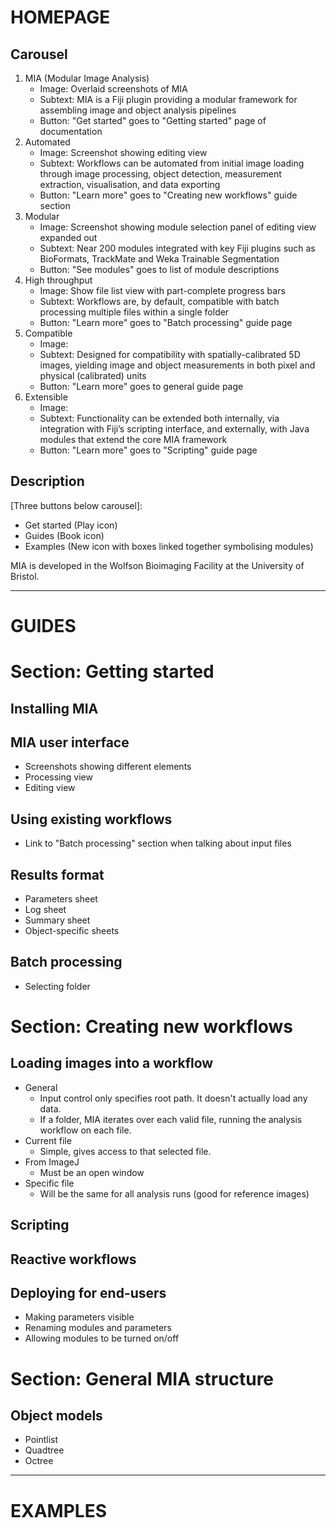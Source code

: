 # HOMEPAGE
## Carousel
1. MIA (Modular Image Analysis)
   - Image: Overlaid screenshots of MIA
   - Subtext: MIA is a Fiji plugin providing a modular framework for assembling image and object analysis pipelines
   - Button: "Get started" goes to "Getting started" page of documentation
1. Automated
   - Image: Screenshot showing editing view
   - Subtext: Workflows can be automated from initial image loading through image processing, object detection, measurement extraction, visualisation, and data exporting
   - Button: "Learn more" goes to "Creating new workflows" guide section
1. Modular
   - Image: Screenshot showing module selection panel of editing view expanded out
   - Subtext: Near 200 modules integrated with key Fiji plugins such as BioFormats, TrackMate and Weka Trainable Segmentation
   - Button: "See modules" goes to list of module descriptions
1. High throughput
   - Image: Show file list view with part-complete progress bars
   - Subtext: Workflows are, by default, compatible with batch processing multiple files within a single folder
   - Button: "Learn more" goes to "Batch processing" guide page
1. Compatible
   - Image: 
   - Subtext: Designed for compatibility with spatially-calibrated 5D images, yielding image and object measurements in both pixel and physical (calibrated) units
   - Button: "Learn more" goes to general guide page
1. Extensible
   - Image: 
   - Subtext: Functionality can be extended both internally, via integration with Fiji’s scripting interface, and externally, with Java modules that extend the core MIA framework
   - Button: "Learn more" goes to "Scripting" guide page
<!-- 5. Reactive
   - Image: Screenshot of editing view with some modules inactive (red) and others skipped
   - Subtext: Module groups automatically activate in response to factors such as availability of images/objects, user inputs and measurement-based filters
   - Button: "Learn more" goes to "Reactive workflows" guide page -->


## Description
[Three buttons below carousel]:
- Get started (Play icon)
- Guides (Book icon)
- Examples (New icon with boxes linked together symbolising modules)

MIA is developed in the Wolfson Bioimaging Facility at the University of Bristol.

-------------------
# GUIDES
# Section: Getting started
## Installing MIA

## MIA user interface
- Screenshots showing different elements
- Processing view
- Editing view

## Using existing workflows
- Link to "Batch processing" section when talking about input files

## Results format
- Parameters sheet
- Log sheet
- Summary sheet
- Object-specific sheets

## Batch processing
- Selecting folder


# Section: Creating new workflows
## Loading images into a workflow
- General
    - Input control only specifies root path.  It doesn't actually load any data.
    - If a folder, MIA iterates over each valid file, running the analysis workflow on each file.
- Current file
    - Simple, gives access to that selected file.
- From ImageJ
    - Must be an open window
- Specific file
    - Will be the same for all analysis runs (good for reference images)

## Scripting

## Reactive workflows

## Deploying for end-users
- Making parameters visible
- Renaming modules and parameters
- Allowing modules to be turned on/off

# Section: General MIA structure
## Object models
- Pointlist
- Quadtree
- Octree

-------------------
# EXAMPLES
